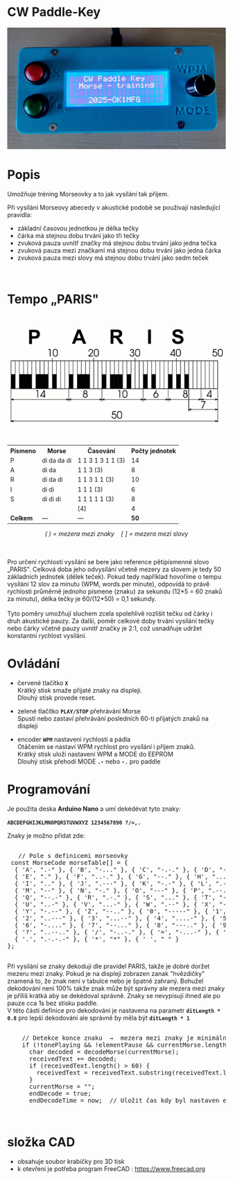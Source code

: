 # CW Paddle-Key

<p align="center">
  <img src="https://github.com/DrumClock/OK1MFG/raw/main/Keyer_paddle/IMG_2.jpg" alt="Ukázka" width="800">
</p>

# Popis

  Umožňuje tréning Morseovky a to jak vysílání tak příjem.
    
  
  Při vysílání Morseovy abecedy v akustické podobě se používají následující pravidla:<br> 

 - základní časovou jednotkou je délka tečky
 - čárka má stejnou dobu trvání jako tři tečky
 - zvuková pauza uvnitř značky má stejnou dobu trvání jako jedna tečka
 - zvuková pauza mezi značkami má stejnou dobu trvání jako jedna čárka
 - zvuková pauza mezi slovy má stejnou dobu trvání jako sedm teček	
 <br>
 
# Tempo „PARIS"
<br>

<p align="center">
  <img src="https://github.com/DrumClock/OK1MFG/blob/main/Keyer_paddle/paris.png" alt="Ukázka" width="600">
</p>
<br> 

<div align="center">
<table>
  <tr>
    <th>Písmeno</th>
    <th>Morse</th>
    <th>Časování</th>
    <th>Počty jednotek</th>    
  </tr>
  <tr>
    <td>P</td>
    <td>di da da di</td>
    <td>1 1 3 1 3 1 1 (3)</td>
    <td>14</td>    
  </tr>
  <tr>
    <td>A</td>
    <td>di da</td>
    <td>1 1 3 (3)</td>
    <td>8</td>    
  </tr>
  <tr>
    <td>R</td>
    <td>di da di</td>
    <td>1 1 3 1 1 (3)</td>
    <td>10</td>    
  </tr>
  <tr>
    <td>I</td>
    <td>di di</td>
    <td>1 1 1 (3)</td>
    <td>6</td>   
  </tr>
  <tr>
    <td>S</td>
    <td>di di di</td>
    <td>1 1 1 1 1 (3)</td>
    <td>8</td>
   
  </tr>
  <tr>
    <td> </td>
    <td> </td>
    <td> [4]</td>
    <td>4</td>
   
  </tr>
  <tr>
    <td><b>Celkem</b></td>
    <td>—</td>
    <td>—</td>
    <td><b>50</b></td>   
  </tr>
</table>
<p><i>( ) = mezera mezi znaky &nbsp;&nbsp; [ ] = mezera mezi slovy</i></p>
</div>

<br> 
<br> 
	Pro určení rychlosti vysílání se bere jako reference pětipísmenné slovo „PARIS".
	Celková doba jeho odvysílání včetně mezery za slovem je tedy 50 základních jednotek (délek teček). 
	Pokud tedy například hovoříme o tempu vysílání 12 slov za minutu (WPM, words per minute), 
	odpovídá to právě rychlosti průměrně jednoho písmene (znaku) za sekundu (12*5 = 60 znaků za minutu), 
	délka tečky je 60/(12*50) = 0,1 sekundy.
 <br>
 <br>
	Tyto poměry umožňují sluchem zcela spolehlivě rozlišit tečku od čárky i druh akustické pauzy.
	Za další, poměr celkové doby trvání vysílání tečky nebo čárky včetně pauzy uvnitř značky je 2:1,
	což usnadňuje udržet konstantní rychlost vysílání. 
 <br>
 
 # Ovládání

 - červené tlačítko **`X`**  <br>
  Krátký stisk smaže přijaté znaky na displeji. <br>
  Dlouhý stisk provede reset.<br>  
 
 - zelené tlačítko **`PLAY/STOP`** přehrávání Morse<br>
   Spustí nebo zastaví přehrávání  posledních 60-ti přijatých znaků na displeji<br>
   
 - encoder **`WPM`**  nastavení rychlosti a pádla <br>
   Otáčením se nastaví WPM rychlost pro vysílání i příjem znaků.<br>
   Krátký stisk uloží nastavení WPM a MODE do EEPROM <br>
   Dlouhý stisk přehodí MODE **`.-`** nebo **`-.`** pro paddle<br>

 # Programování 
  Je použita deska **Arduino Nano** a umí dekédévat tyto znaky:
  
  **`ABCDEFGHIJKLMNOPQRSTUVWXYZ 1234567890 ?/=,.`**
  
  Znaky je možno přidat zde:
  
  <pre> 
   // Pole s definicemi morseovky  
 const MorseCode morseTable[] = {
  { 'A', ".-" }, { 'B', "-..." }, { 'C', "-.-." }, { 'D', "-.." },
  { 'E', "." }, { 'F', "..-." }, { 'G', "--." }, { 'H', "...." }, 
  { 'I', ".." }, { 'J', ".---" }, { 'K', "-.-" }, { 'L', ".-.." }, 
  { 'M', "--" }, { 'N', "-." }, { 'O', "---" }, { 'P', ".--." }, 
  { 'Q', "--.-" }, { 'R', ".-." }, { 'S', "..." }, { 'T', "-" }, 
  { 'U', "..-" }, { 'V', "...-" }, { 'W', ".--" }, { 'X', "-..-" }, 
  { 'Y', "-.--" }, { 'Z', "--.." }, { '0', "-----" }, { '1', ".----" }, 
  { '2', "..---" }, { '3', "...--" }, { '4', "....-" }, { '5', "....." }, 
  { '6', "-...." }, { '7', "--..." }, { '8', "---.." }, { '9', "----." }, 
  { '?', "..--.." }, { '/', "-..-." }, { '=', "-...-" }, { ',', "--..--" }, 
  { '.', ".-.-.-" }, { '*', "*" }, { ' ', " " }
};
   </pre>
  
  Při vysílání se znaky dekodují dle pravidel PARIS, takže je dobré doržet mezeru mezi znaky.
  Pokud je na displeji zobrazen zanak "hvězdičky" znamená to, že znak není v tabulce nebo je špatně zahraný.
  Bohužel dekodování není 100% takže znak může být správny ale mezera mezi znaky je příliš krátká aby se 
  dekédoval správně. Znaky se nevypisují ihned ale po pauze cca 1s bez stisku paddle.
  <br>
  V této části definice pro dekodování je nastavena na parametr **`ditLength * 0.8`** pro lepší dekodování
  ale správně by měla být **`ditLength * 1`**
  
  <pre> 
    // Detekce konce znaku  →  mezera mezi znaky je minimálně ditLength * 1
    if (!tonePlaying && !elementPause && currentMorse.length() > 0 && (now - lastKeyTime > ditLength * 0.8 ) ) {   
      char decoded = decodeMorse(currentMorse);
      receivedText += decoded;
      if (receivedText.length() > 60) {
        receivedText = receivedText.substring(receivedText.length() - 60);
      }      
      currentMorse = "";
      endDecode = true;
      endDecodeTime = now;  // Uložit čas kdy byl nastaven endDecode
	  
  </pre>
 
# složka CAD
- obsahuje soubor krabičky pro 3D tisk 
- k otevření je potřeba program FreeCAD : https://www.freecad.org

 
